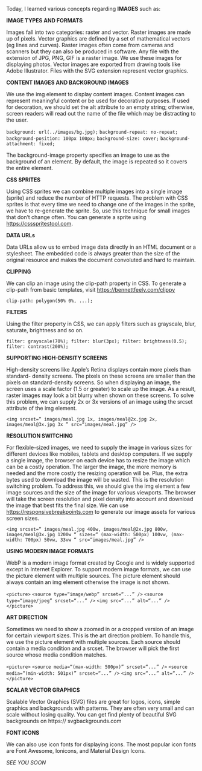 Today, I learned various concepts regarding **IMAGES** such as:

**IMAGE TYPES AND FORMATS**

Images fall into two categories: raster and vector. Raster images are made up of pixels. Vector graphics are defined by a set of mathematical vectors (eg lines and curves). Raster images often come from cameras and scanners but they can also be produced in software. Any file with the extension of JPG, PNG, GIF is a raster image. We use these images for displaying photos. Vector images are exported from drawing tools like Adobe Illustrator. Files with the SVG extension represent vector graphics.

**CONTENT IMAGES AND BACKGROUND IMAGES**

We use the img element to display content images. Content images can represent meaningful content or be used for decorative purposes. If used for decoration, we should set the alt attribute to an empty string; otherwise, screen readers will read out the name of the file which may be distracting to the user.

`background: url(../images/bg.jpg);`
`background-repeat: no-repeat;`
``background-position: 100px 100px;``
``background-size: cover;``
``background-attachment: fixed;``

The background-image property specifies an image to use as the background of an element. By default, the image is repeated so it covers the entire element.

**CSS SPRITES**

Using CSS sprites we can combine multiple images into a single image (sprite) and reduce the number of HTTP requests. The problem with CSS sprites is that every time we need to change one of the images in the sprite, we have to re-generate the sprite. So, use this technique for small images that don’t change often. You can generate a sprite using https://cssspritestool.com.

**DATA URLs**

Data URLs allow us to embed image data directly in an HTML document or a stylesheet. The embedded code is always greater than the size of the original resource and makes the document convoluted and hard to maintain.

**CLIPPING**

We can clip an image using the clip-path property in CSS. To generate a clip-path from basic templates, visit https://bennettfeely.com/clippy

`clip-path: polygon(50% 0%, ...);`

**FILTERS**

Using the filter property in CSS, we can apply filters such as grayscale, blur, saturate, brightness and so on.

 `filter: grayscale(70%);
filter: blur(3px);
filter: brightness(0.5);
filter: contrast(200%);`

**SUPPORTING HIGH-DENSITY SCREENS**

High-density screens like Apple’s Retina displays contain more pixels than standard- density screens. The pixels on these screens are smaller than the pixels on standard-density screens. So when displaying an image, the screen uses a scale factor (1.5 or greater) to scale up the image. As a result, raster images may look a bit blurry when shown on these screens. To solve this problem, we can supply 2x or 3x versions of an image using the srcset attribute of the img element.


`<img
srcset=“
images/meal.jpg 1x,
images/meal@2x.jpg 2x,
images/meal@3x.jpg 3x
”
src=“images/meal.jpg”
/>`

**RESOLUTION SWITCHING**

For flexible-sized images, we need to supply the image in various sizes for different devices like mobiles, tablets and desktop computers. If we supply a single image, the browser on each device has to resize the image which can be a costly operation. The larger the image, the more memory is needed and the more costly the resizing operation will be. Plus, the extra bytes used to download the image will be wasted. This is the resolution switching problem. To address this, we should give the img element a few image sources and the size of the image for various viewports. The browser will take the screen resolution and pixel density into account and download the image that best fits the final size. We can use https://responsivebreakpoints.com to generate our image assets for various screen sizes.

`<img
srcset=“
images/meal.jpg 400w,
images/meal@2x.jpg 800w,
images/meal@3x.jpg 1200w
“
sizes=“
(max-width: 500px) 100vw,
(max-width: 700px) 50vw,
33vw
“
src=“images/meal.jpg”
/>`

**USING MODERN IMAGE FORMATS**

WebP is a modern image format created by Google and is widely supported except in Internet Explorer. To support modern image formats, we can use the picture element with multiple sources. The picture element should always contain an img element otherwise the image is not shown.

`<picture>`
`<source type=“image/webp” srcset=“...” />`
`<source type=“image/jpeg” srcset=“...” />`
`<img src=“...” alt=“...” />`
`</picture>`

**ART DIRECTION**

Sometimes we need to show a zoomed in or a cropped version of an image for certain viewport sizes. This is the art direction problem. To handle this, we use the picture element with multiple sources. Each source should contain a media condition and a srcset. The browser will pick the first source whose media condition matches.

`<picture>`
`<source media=“(max-width: 500px)” srcset=“...” />`
`<source media=“(min-width: 501px)” srcset=“...” />`
`<img src=“...” alt=“...” />`
`</picture>`

**SCALAR VECTOR GRAPHICS**

Scalable Vector Graphics (SVG) files are great for logos, icons, simple graphics and backgrounds with patterns. They are often very small and can scale without losing quality. You can get find plenty of beautiful SVG backgrounds on https:// svgbackgrounds.com

**FONT ICONS**

We can also use icon fonts for displaying icons. The most popular icon fonts are Font Awesome, Ionicons, and Material Design Icons.

_SEE YOU SOON_



